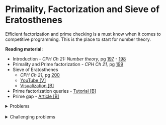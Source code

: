 # Primality, Factorization and Sieve of Eratosthenes
Efficient factorization and prime checking is a must know when it comes to competitive programming. This is the place to start for number theory.

**Reading material:**
* Introduction - *CPH Ch 21: Number theory,* pg [197](https://cses.fi/book/book.pdf#page=207) - [198](https://cses.fi/book/book.pdf#page=208)
* Primality and Prime factorization - *CPH Ch 21,* pg [199](https://cses.fi/book/book.pdf#page=209)
* Sieve of Eratosthenes
    * *CPH Ch 21,* pg [200](https://cses.fi/book/book.pdf#page=210)
    * [YouTube [V]](https://www.youtube.com/watch?v=pKvGYOnO9Ao)
    * [Visualization [B]](https://brilliant.org/wiki/sieve-of-eratosthenes/)
* Prime factorization queries - [Tutorial [B]](https://www.geeksforgeeks.org/prime-factorization-using-sieve-olog-n-multiple-queries/)
* Prime gap - [Article [B]](https://primes.utm.edu/notes/gaps.html)

<details>
<summary>Problems</summary>
<ul>
    <li><a href="https://www.spoj.com/problems/FACT0/">Spoj FACT0</a></li>
    <li><a href="https://codeforces.com/problemset/problem/17/A">CF 17 A</a></li>
    <li><a href="https://codeforces.com/contest/26/problem/A">CF 26 A</a></li>
    <li><a href="https://codeforces.com/problemset/problem/154/B">CF 154 B</a></li>
    <li><a href="https://www.spoj.com/problems/DIV/">Spoj DIV</a></li>
    <li><a href="https://www.spoj.com/problems/FACTCG2/") ([Solution](http://p.ip.fi/ZcNP)">Spoj FACTCG2</a></li>
</ul>
</details>
<br/>

<details>
<summary>Challenging problems</summary>
<ul>
    <li><a href="https://codeforces.com/contest/584/problem/D">CF 584 D</a></li>
    <li><a href="https://codeforces.com/problemset/problem/111/B">CF 111 B</a></li>
</ul>
</details>

